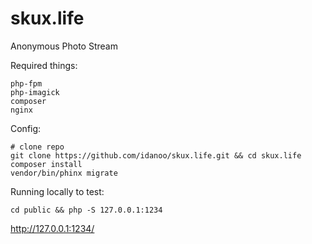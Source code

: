 # skux.life
Anonymous Photo Stream

Required things:
```
php-fpm
php-imagick
composer
nginx
```

Config:
```
# clone repo
git clone https://github.com/idanoo/skux.life.git && cd skux.life
composer install 
vendor/bin/phinx migrate
```

Running locally to test:
```
cd public && php -S 127.0.0.1:1234
```
http://127.0.0.1:1234/